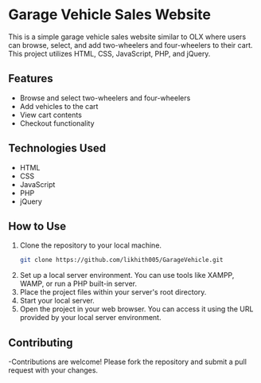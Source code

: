 # Garage Vehicle Sales Website

This is a simple garage vehicle sales website similar to OLX where users can browse, select, and add two-wheelers and four-wheelers to their cart. This project utilizes HTML, CSS, JavaScript, PHP, and jQuery.

## Features

- Browse and select two-wheelers and four-wheelers
- Add vehicles to the cart
- View cart contents
- Checkout functionality

## Technologies Used

- HTML
- CSS
- JavaScript
- PHP
- jQuery

## How to Use

1. Clone the repository to your local machine.
   ```bash
   git clone https://github.com/likhith005/GarageVehicle.git
2. Set up a local server environment. You can use tools like XAMPP, WAMP, or run a PHP built-in server.
3. Place the project files within your server's root directory.
4. Start your local server.
5. Open the project in your web browser. You can access it using the URL provided by your local server environment.

## Contributing

-Contributions are welcome! Please fork the repository and submit a pull request with your changes.
